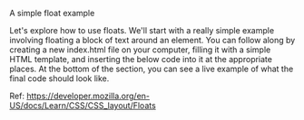 A simple float example

Let's explore how to use floats. We'll start with a really simple example involving floating a block of text around an element. You can follow along by creating a new index.html file on your computer, filling it with a simple HTML template, and inserting the below code into it at the appropriate places. At the bottom of the section, you can see a live example of what the final code should look like.

Ref: https://developer.mozilla.org/en-US/docs/Learn/CSS/CSS_layout/Floats
